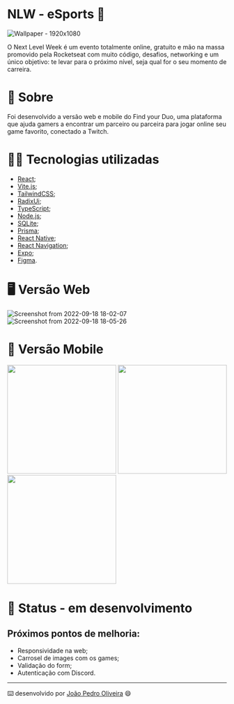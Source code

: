 # NLW - eSports 🚀

![Wallpaper - 1920x1080](https://user-images.githubusercontent.com/99822908/190927213-ab63d0e3-f46a-4899-8fdb-0fb60efea9af.png)

O Next Level Week é um evento totalmente online, gratuito e mão na massa promovido pela Rocketseat com muito código, desafios, networking e um único objetivo: te levar para o próximo nível, seja qual for o seu momento de carreira.

# 📜 Sobre

Foi desenvolvido a versão web e mobile do Find your Duo, uma plataforma que ajuda gamers a encontrar um parceiro ou parceira para jogar online seu game favorito, conectado a Twitch.

# 🧑‍💻 Tecnologias utilizadas

- [React](https://pt-br.reactjs.org/);
- [Vite.js](https://vitejs.dev/);
- [TailwindCSS](https://tailwindcss.com/);
- [RadixUi](https://www.radix-ui.com/);
- [TypeScript](https://www.typescriptlang.org/);
- [Node.js](https://nodejs.org/en/);
- [SQLite](https://www.sqlite.org/docs.html);
- [Prisma](https://www.prisma.io/);
- [React Native](https://reactnative.dev/);
- [React Navigation](https://reactnavigation.org/);
- [Expo](https://docs.expo.dev/);
- [Figma](https://www.figma.com/file/P5utnKHITPXU5yjDUaP9T1/NLW-eSports-(Community)?node-id=0%3A1).

# 🖥️ Versão Web

![Screenshot from 2022-09-18 18-02-07](https://user-images.githubusercontent.com/99822908/190928057-01280e70-cf5a-42fc-a517-84da1e561faf.png)
![Screenshot from 2022-09-18 18-05-26](https://user-images.githubusercontent.com/99822908/190928098-8b053a1d-dfa2-491e-9899-0410b9bfc490.png)

# 📱 Versão Mobile

<div style="flex: flex-box">
 <img src="https://user-images.githubusercontent.com/99822908/190928342-404817ae-54e3-4221-b82d-b0f95337089e.PNG" width="250px" />
 <img src="https://user-images.githubusercontent.com/99822908/190928345-012ee30c-51b7-4d41-8fc2-b56d61c7cbcf.PNG" width="250px" />
 <img src="https://user-images.githubusercontent.com/99822908/190928347-37396140-1d50-4905-b0b0-406418440ad5.PNG" width="250px" />
</div>

# 🧪 Status - em desenvolvimento

## Próximos pontos de melhoria:

- Responsividade na web;
- Carrosel de images com os games;
- Validação do form;
- Autenticação com Discord.
---
⌨️ desenvolvido por [João Pedro Oliveira](https://www.linkedin.com/in/jpoliveira7/) 😄
